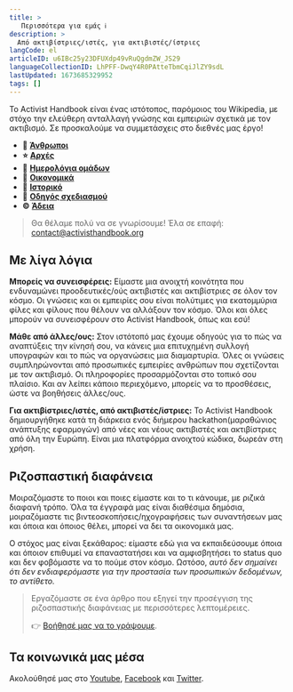 ```yaml
---
title: >
   Περισσότερα για εμάς ℹ️
description: >
  Από ακτιβίστριες/ιστές, για ακτιβιστές/ίστριες
langCode: el
articleID: u6IBc25y23DFUXdp49vRuQgdmZW_JS29
languageCollectionID: LhPFF-DwqY4R0PAtteTbmCqiJlZY9sdL
lastUpdated: 1673685329952
tags: []
---
```


Το Activist Handbook είναι ένας ιστότοπος, παρόμοιος του Wikipedia, με στόχο την ελεύθερη ανταλλαγή γνώσης και εμπειριών σχετικά με τον ακτιβισμό. Σε προσκαλούμε να συμμετάσχεις στο διεθνές μας έργο!

-   **👋** [**Άνθρωποι**](/about/people)
-   **⭐️** [**Αρχές**](/about/principles)
-   **📕** [**Ημερολόγια ομάδων**](/about/logbook)
-   **🤑** [**Οικονομικά**](/about/finances)
-   **📜** [**Ιστορικό**](/about/history)
-   **🎨** [**Οδηγός σχεδιασμού**](/about/design-guide)
-   **©️** [**Άδεια**](/about/licence)

> Θα θέλαμε πολύ να σε γνωρίσουμε! Έλα σε επαφή: [contact@activisthandbook.org](/about/contact@activisthandbook.org)

## Με λίγα λόγια

**Μπορείς να συνεισφέρεις:** Είμαστε μια ανοιχτή κοινότητα που ενδυναμώνει προοδευτικές/ούς ακτιβιστές και ακτιβίστριες σε όλον τον κόσμο. Οι γνώσεις και οι εμπειρίες σου είναι πολύτιμες για εκατομμύρια φίλες και φίλους που θέλουν να αλλάξουν τον κόσμο. Όλοι και όλες μπορούν να συνεισφέρουν στο Activist Handbook, όπως και εσύ!

**Μάθε από άλλες/ους:** Στον ιστότοπό μας έχουμε οδηγούς για το πώς να αναπτύξεις την κίνησή σου, να κάνεις μια επιτυχημένη συλλογή υπογραφών και το πώς να οργανώσεις μια διαμαρτυρία. Όλες οι γνώσεις συμπληρώνονται από προσωπικές εμπειρίες ανθρώπων που σχετίζονται με τον ακτιβισμό. Οι πληροφορίες προσαρμόζονται στο τοπικό σου πλαίσιο. Και αν λείπει κάποιο περιεχόμενο, μπορείς να το προσθέσεις, ώστε να βοηθήσεις άλλες/ους.

**Για ακτιβίστριες/ιστές, από ακτιβιστές/ίστριες:** Το Activist Handbook δημιουργήθηκε κατά τη διάρκεια ενός διήμερου hackathon(μαραθώνιος ανάπτυξης εφαρμογών) από νέες και νέους ακτιβιστές και ακτιβίστριες από όλη την Ευρώπη. Είναι μια πλατφόρμα ανοιχτού κώδικα, δωρεάν στη χρήση.

## Ριζοσπαστική διαφάνεια

Μοιραζόμαστε το ποιοι και ποιες είμαστε και το τι κάνουμε, με ριζικά διαφανή τρόπο. Όλα τα έγγραφά μας είναι διαθέσιμα δημόσια, μοιραζόμαστε τις βιντεοσκοπήσεις/ηχογραφήσεις των συναντήσεων μας και όποια και όποιος θέλει, μπορεί να δει τα οικονομικά μας.

Ο στόχος μας είναι ξεκάθαρος: είμαστε εδώ για να εκπαιδεύσουμε όποια και όποιον επιθυμεί να επαναστατήσει και να αμφισβητήσει το status quo και δεν φοβόμαστε να το πούμε στον κόσμο. Ωστόσο, _αυτό δεν σημαίνει ότι δεν ενδιαφερόμαστε για την προστασία των προσωπικών δεδομένων, το αντίθετο._

> Εργαζόμαστε σε ένα άρθρο που εξηγεί την προσέγγιση της ριζοσπαστικής διαφάνειας με περισσότερες λεπτομέρειες.
> 
> 👉 [Βοήθησέ μας να το γράψουμε](https://docs.google.com/document/d/1-5vjfatH8ICkhB7FsHX6skMU3kCcgLKZfkkjsSYNtNo/edit?usp=sharing).

## Τα κοινωνικά μας μέσα

Ακολούθησέ μας στο [Youtube](https://www.youtube.com/channel/UCnaQQFVNV0eKc4j3-zwc09A), [Facebook](https://www.facebook.com/activisthandbook/) και [Twitter](https://twitter.com/activistbook).